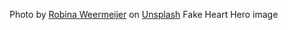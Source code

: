 Photo by <a href="https://unsplash.com/@averey?utm_source=unsplash&utm_medium=referral&utm_content=creditCopyText">Robina Weermeijer</a> on <a href="https://unsplash.com/s/photos/heart-health?utm_source=unsplash&utm_medium=referral&utm_content=creditCopyText">Unsplash</a> Fake Heart Hero image
  